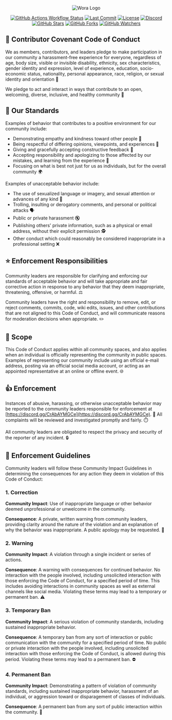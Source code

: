<p align="center">
  <img src="https://github.com/playwora/wora/blob/main/renderer/public/github/Header.png?raw=true" alt="Wora Logo" />
</p>

<p align="center">
  <a href="https://github.com/playwora/wora"><img alt="GitHub Actions Workflow Status" src="https://img.shields.io/github/actions/workflow/status/playwora/wora/release.yml"></a>
  <a href="https://github.com/playwora/wora"><img src="https://img.shields.io/github/last-commit/playwora/wora/main?commit" alt="Last Commit" /></a>
  <a href="LICENSE"><img src="https://img.shields.io/github/license/playwora/wora?license" alt="License" /></a>
  <a href="https://discord.gg/CrAbAYMGCe"><img src="https://dcbadge.limes.pink/api/server/https://discord.gg/CrAbAYMGCe?style=flat" alt="Discord" /></a>
  <a href="https://github.com/playwora/wora/stargazers"><img src="https://img.shields.io/github/stars/playwora/wora?style=flat&stars" alt="GitHub Stars" /></a>
  <a href="https://github.com/playwora/wora/network"><img src="https://img.shields.io/github/forks/playwora/wora?style=flat&forks" alt="GitHub Forks" /></a>
  <a href="https://github.com/playwora/wora/watchers"><img src="https://img.shields.io/github/watchers/playwora/wora?style=flat&watchers" alt="GitHub Watchers" /></a>
</p>

## 🤝 Contributor Covenant Code of Conduct

We as members, contributors, and leaders pledge to make participation in our
community a harassment-free experience for everyone, regardless of age, body
size, visible or invisible disability, ethnicity, sex characteristics, gender
identity and expression, level of experience, education, socio-economic status,
nationality, personal appearance, race, religion, or sexual identity
and orientation 🌟

We pledge to act and interact in ways that contribute to an open, welcoming,
diverse, inclusive, and healthy community 🌈

## 📄 Our Standards

Examples of behavior that contributes to a positive environment for our
community include:

- Demonstrating empathy and kindness toward other people 🤗
- Being respectful of differing opinions, viewpoints, and experiences 🤝
- Giving and gracefully accepting constructive feedback 🎯
- Accepting responsibility and apologizing to those affected by our mistakes,
  and learning from the experience 🙏
- Focusing on what is best not just for us as individuals, but for the
  overall community 🌍

Examples of unacceptable behavior include:

- The use of sexualized language or imagery, and sexual attention or
  advances of any kind 🚫
- Trolling, insulting or derogatory comments, and personal or political attacks 🗣️
- Public or private harassment 🔇
- Publishing others' private information, such as a physical or email
  address, without their explicit permission 🕵️
- Other conduct which could reasonably be considered inappropriate in a
  professional setting ❌

## ⭐️ Enforcement Responsibilities

Community leaders are responsible for clarifying and enforcing our standards of
acceptable behavior and will take appropriate and fair corrective action in
response to any behavior that they deem inappropriate, threatening, offensive,
or harmful. ⚖️

Community leaders have the right and responsibility to remove, edit, or reject
comments, commits, code, wiki edits, issues, and other contributions that are
not aligned to this Code of Conduct, and will communicate reasons for moderation
decisions when appropriate. ✏️

## 🙌 Scope

This Code of Conduct applies within all community spaces, and also applies when
an individual is officially representing the community in public spaces.
Examples of representing our community include using an official e-mail address,
posting via an official social media account, or acting as an appointed
representative at an online or offline event. 🌐

## 👍 Enforcement

Instances of abusive, harassing, or otherwise unacceptable behavior may be
reported to the community leaders responsible for enforcement at
[https://discord.gg/CrAbAYMGCe](https://discord.gg/CrAbAYMGCe). 🔗
All complaints will be reviewed and investigated promptly and fairly. ⏱️

All community leaders are obligated to respect the privacy and security of the
reporter of any incident. 🔒

## 🙏 Enforcement Guidelines

Community leaders will follow these Community Impact Guidelines in determining
the consequences for any action they deem in violation of this Code of Conduct:

### 1. Correction

**Community Impact**: Use of inappropriate language or other behavior deemed
unprofessional or unwelcome in the community.

**Consequence**: A private, written warning from community leaders, providing
clarity around the nature of the violation and an explanation of why the
behavior was inappropriate. A public apology may be requested. 📝

### 2. Warning

**Community Impact**: A violation through a single incident or series
of actions.

**Consequence**: A warning with consequences for continued behavior. No
interaction with the people involved, including unsolicited interaction with
those enforcing the Code of Conduct, for a specified period of time. This
includes avoiding interactions in community spaces as well as external channels
like social media. Violating these terms may lead to a temporary or
permanent ban. ⚠️

### 3. Temporary Ban

**Community Impact**: A serious violation of community standards, including
sustained inappropriate behavior.

**Consequence**: A temporary ban from any sort of interaction or public
communication with the community for a specified period of time. No public or
private interaction with the people involved, including unsolicited interaction
with those enforcing the Code of Conduct, is allowed during this period.
Violating these terms may lead to a permanent ban. ⛔

### 4. Permanent Ban

**Community Impact**: Demonstrating a pattern of violation of community
standards, including sustained inappropriate behavior, harassment of an
individual, or aggression toward or disparagement of classes of individuals.

**Consequence**: A permanent ban from any sort of public interaction within
the community. 🚷
